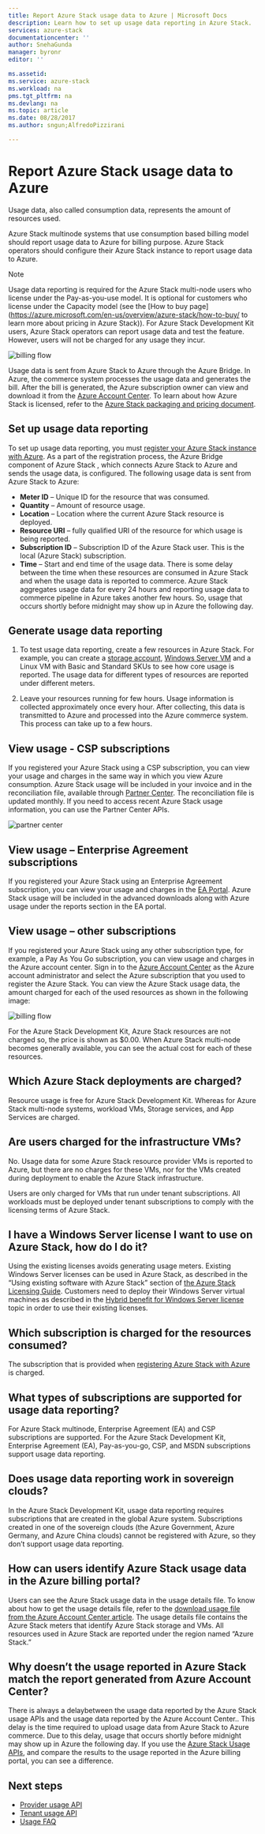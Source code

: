 ```yaml
---
title: Report Azure Stack usage data to Azure | Microsoft Docs
description: Learn how to set up usage data reporting in Azure Stack.
services: azure-stack
documentationcenter: ''
author: SnehaGunda
manager: byronr
editor: ''

ms.assetid:
ms.service: azure-stack
ms.workload: na
pms.tgt_pltfrm: na
ms.devlang: na
ms.topic: article
ms.date: 08/28/2017
ms.author: sngun;AlfredoPizzirani

---
```


# Report Azure Stack usage data to Azure 

Usage data, also called consumption data, represents the amount of resources used. 

Azure Stack multinode systems that use consumption based billing model should report usage data to Azure for billing purpose.  Azure Stack operators should configure their Azure Stack instance to report usage data to Azure.

> [!NOTE]
> Usage data reporting is required for the Azure Stack multi-node users who license under the Pay-as-you-use model. It is optional for customers who license under the Capacity model (see the [How to buy page](https://azure.microsoft.com/en-us/overview/azure-stack/how-to-buy/ to learn more about pricing in Azure Stack)). For Azure Stack Development Kit users, Azure Stack operators can report usage data and test the feature. However, users will not be charged for any usage they incur. 


![billing flow](media/azure-stack-usage-reporting/billing-flow.png)

Usage data is sent from Azure Stack to Azure through the Azure Bridge. In Azure, the commerce system processes the usage data and generates the bill. After the bill is generated, the Azure subscription owner can view and download it from the [Azure Account Center](https://account.windowsazure.com/Subscriptions). To learn about how Azure Stack is licensed, refer to the [Azure Stack packaging and pricing document](https://go.microsoft.com/fwlink/?LinkId=842847&clcid=0x409).

## Set up usage data reporting

To set up usage data reporting, you must [register your Azure Stack instance with Azure](azure-stack-register.md). As a part of the registration process, the Azure Bridge component of Azure Stack , which connects Azure Stack to Azure and sends the usage data, is configured. The following usage data is sent from Azure Stack to Azure:

- **Meter ID** – Unique ID for the resource that was consumed.
- **Quantity** – Amount of resource usage.
- **Location** – Location where the current Azure Stack resource is deployed.
- **Resource URI** – fully qualified URI of the resource for which usage is being reported.
- **Subscription ID** – Subscription ID of the Azure Stack user. This is the local (Azure Stack) subscription.
- **Time** – Start and end time of the usage data. There is some delay between the time when these resources are consumed in Azure Stack and when the usage data is reported to commerce. Azure Stack aggregates usage data for every 24 hours and reporting usage data to commerce pipeline in Azure takes another few hours. So, usage that occurs shortly before midnight may show up in Azure the following day.

## Generate usage data reporting

1. To test usage data reporting, create a few resources in Azure Stack. For example, you can create a [storage account](azure-stack-provision-storage-account.md), [Windows Server VM](azure-stack-provision-vm.md) and a Linux VM with Basic and Standard SKUs to see how core usage is reported. The usage data for different types of resources are reported under different meters.

2. Leave your resources running for few hours. Usage information is collected approximately once every hour. After collecting, this data is transmitted to Azure and processed into the Azure commerce system. This process can take up to a few hours.

## View usage - CSP subscriptions

If you registered your Azure Stack using a CSP subscription, you can view your usage and charges in the same way in which you view Azure consumption. Azure Stack usage will be included in your invoice and in the reconciliation file, available through [Partner Center](https://partnercenter.microsoft.com/en-us/partner/home). The reconciliation file is updated monthly. If you need to access recent Azure Stack usage information, you can use the Partner Center APIs.

   ![partner center](media/azure-stack-usage-reporting/partner-center.png)


## View usage – Enterprise Agreement subscriptions

If you registered your Azure Stack using an Enterprise Agreement subscription, you can view your usage and charges in the [EA Portal](https://ea.azure.com/). Azure Stack usage will be included in the advanced downloads along with Azure usage under the reports section in the EA portal. 

## View usage – other subscriptions

If you registered your Azure Stack using any other subscription type, for example, a Pay As You Go subscription, you can view usage and charges in the Azure account center. Sign in to the [Azure Account Center](https://account.windowsazure.com/Subscriptions) as the Azure account administrator and select the Azure subscription that you used to register the Azure Stack. You can view the Azure Stack usage data, the amount charged for each of the used resources as shown in the following image:

   ![billing flow](media/azure-stack-usage-reporting/pricing-details.png)

For the Azure Stack Development Kit, Azure Stack resources are not charged so, the price is shown as $0.00. When Azure Stack multi-node becomes generally available, you can see the actual cost for each of these resources.

## Which Azure Stack deployments are charged?

Resource usage is free for Azure Stack Development Kit. Whereas for Azure Stack multi-node systems, workload VMs, Storage services, and App Services are charged.

## Are users charged for the infrastructure VMs?

No. Usage data for some Azure Stack resource provider VMs is reported to Azure, but there are no charges for these VMs, nor for the VMs created during deployment to enable the Azure Stack infrastructure.  

Users are only charged for VMs that run under tenant subscriptions. All workloads must be deployed under tenant subscriptions to comply with the licensing terms of Azure Stack.

## I have a Windows Server license I want to use on Azure Stack, how do I do it?

Using the existing licenses avoids generating usage meters. Existing Windows Server licenses can be used in Azure Stack, as described in the “Using existing software with Azure Stack” section of [the Azure Stack Licensing Guide](https://go.microsoft.com/fwlink/?LinkId=851536&clcid=0x409). Customers need to deploy their Windows Server virtual machines as described in the [Hybrid benefit for Windows Server license](https://docs.microsoft.com/en-us/azure/virtual-machines/windows/hybrid-use-benefit-licensing) topic in order to use their existing licenses.

## Which subscription is charged for the resources consumed?
The subscription that is provided when [registering Azure Stack with Azure](azure-stack-register.md) is charged.

## What types of subscriptions are supported for usage data reporting?

For Azure Stack multinode, Enterprise Agreement (EA) and CSP subscriptions are supported. For the Azure Stack Development Kit, Enterprise Agreement (EA), Pay-as-you-go, CSP, and MSDN subscriptions support usage data reporting.

## Does usage data reporting work in sovereign clouds?

In the Azure Stack Development Kit, usage data reporting requires subscriptions that are created in the global Azure system. Subscriptions created in one of the sovereign clouds (the Azure Government, Azure Germany, and Azure China clouds) cannot be registered with Azure, so they don’t support usage data reporting.

## How can users identify Azure Stack usage data in the Azure billing portal?

Users can see the Azure Stack usage data in the usage details file. To know about how to get the usage details file, refer to the [download usage file from the Azure Account Center article](https://docs.microsoft.com/en-us/azure/billing/billing-download-azure-invoice-daily-usage-date#download-usage-from-the-account-center-csv). The usage details file contains the Azure Stack meters that identify Azure Stack storage and VMs. All resources used in Azure Stack are reported under the region named “Azure Stack.”

## Why doesn’t the usage reported in Azure Stack match the report generated from Azure Account Center?

There is always a delaybetween the usage data reported by the Azure Stack usage APIs and the usage data reported  by the Azure Account Center.. This delay is the time required to upload usage data from Azure Stack to Azure commerce. Due to this delay, usage that occurs shortly before midnight may show up in Azure the following day. If you use the [Azure Stack Usage APIs](azure-stack-provider-resource-api.md), and compare the results to the usage reported in the Azure billing portal, you can see a difference.

## Next steps

* [Provider usage API](azure-stack-provider-resource-api.md)  
* [Tenant usage API](azure-stack-tenant-resource-usage-api.md)
* [Usage FAQ](azure-stack-usage-related-faq.md)
